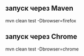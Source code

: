 ## запуск через Maven
mvn clean test -Dbrowser=firefox
## запуск через Chrome
mvn clean test -Dbrowser=chrome
